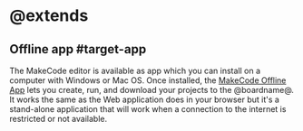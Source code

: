 # @extends

## Offline app #target-app

The MakeCode editor is available as app which you can install on a computer with Windows or Mac OS. Once installed, the [MakeCode Offline App](offline-app) lets you create, run, and download your projects to the @boardname@. It works the same as the Web application does in your browser but it's a stand-alone application that will work when a connection to the internet is restricted or not available.